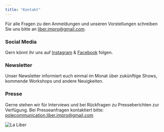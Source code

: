 ```yaml
---
title: "Kontakt"
---
```



Für alle Fragen zu den Anmeldungen und unseren Vorstellungen schreiben Sie uns bitte an liber.impro@gmail.com.

### Social Media

Gern könnt ihr uns auf <a href="https://www.instagram.com/liber.impro/">Instagram</a> & <a href="https://www.facebook.com/LIBER.IMPRO">Facebook</a> folgen.

### Newsletter

Unser Newsletter informiert euch einmal im Monat über zukünftige Shows, kommende Workshops und andere Neuigkeiten.

<script charset="utf-8" type="text/javascript" src="//js.hsforms.net/forms/embed/v2.js"></script>
<script>
  hbspt.forms.create({
    portalId: "20162613",
    formId: "72eb1bf6-254c-4ad4-9188-563203833664"
  });
</script>

### Presse

Gerne stehen wir für Interviews und bei Rückfragen zu Presseberichten zur Verfügung. Bei Presseanfragen kontaktiert bitte: 
polecommunication.liber.impro@gmail.com


<img src="../images/6.webp" alt="La Liber">
